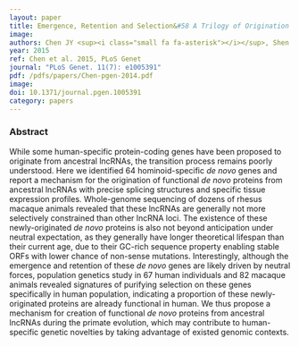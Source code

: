 ```yaml
---
layout: paper
title: Emergence, Retention and Selection&#58 A Trilogy of Origination for Functional <em>De Novo</em> Proteins from Ancestral LncRNAs in Primates
image: 
authors: Chen JY <sup><i class="small fa fa-asterisk"></i></sup>, Shen QS <sup><i class="small fa fa-asterisk"></i></sup>, Zhou WZ <sup><i class="small fa fa-asterisk"></i></sup>, Peng J, <strong>He BZ</strong>, Li Y, Liu CJ, Luan X, Ding W, Li S, Chen C, Tan BC, Zhang YE, He A <sup><i class="small fa fa-envelope"></i></sup>, Li CY <sup><i class="small fa fa-envelope"></i></sup>
year: 2015
ref: Chen et al. 2015, PLoS Genet
journal: "PLoS Genet. 11(7): e1005391"
pdf: /pdfs/papers/Chen-pgen-2014.pdf 
image: 
doi: 10.1371/journal.pgen.1005391
category: papers
---
```


### Abstract ###
While some human-specific protein-coding genes have been proposed to originate from ancestral lncRNAs, the transition process remains poorly understood. Here we identified 64 hominoid-specific *de novo* genes and report a mechanism for the origination of functional *de novo* proteins from ancestral lncRNAs with precise splicing structures and specific tissue expression profiles. Whole-genome sequencing of dozens of rhesus macaque animals revealed that these lncRNAs are generally not more selectively constrained than other lncRNA loci. The existence of these newly-originated *de novo* proteins is also not beyond anticipation under neutral expectation, as they generally have longer theoretical lifespan than their current age, due to their GC-rich sequence property enabling stable ORFs with lower chance of non-sense mutations. Interestingly, although the emergence and retention of these *de novo* genes are likely driven by neutral forces, population genetics study in 67 human individuals and 82 macaque animals revealed signatures of purifying selection on these genes specifically in human population, indicating a proportion of these newly-originated proteins are already functional in human. We thus propose a mechanism for creation of functional *de novo* proteins from ancestral lncRNAs during the primate evolution, which may contribute to human-specific genetic novelties by taking advantage of existed genomic contexts.
